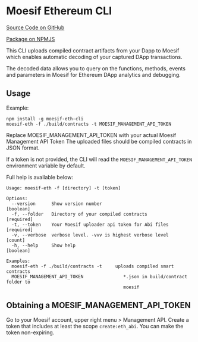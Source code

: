 # Moesif Ethereum CLI

[Source Code on GitHub](https://github.com/moesif/moesif-eth-cli)

[Package on NPMJS](https://www.npmjs.com/package/moesif-eth-cli)

This CLI uploads compiled contract artifacts from your Dapp to Moesif
which enables automatic decoding of your captured DApp transactions.

The decoded data allows you to query on the functions, methods, events and
parameters in Moesif for Ethereum DApp analytics and debugging.

## Usage

Example:

```shell
npm install -g moesif-eth-cli
moesif-eth -f ./build/contracts -t MOESIF_MANAGEMENT_API_TOKEN
```

Replace MOESIF_MANAGEMENT_API_TOKEN with your actual Moesif Management API Token
The uploaded files should be compiled contracts in JSON format.

If a token is not provided, the CLI will read the `MOESIF_MANAGEMENT_API_TOKEN` environment variable
by default.

Full help is available below:

```
Usage: moesif-eth -f [directory] -t [token]

Options:
  --version      Show version number                                   [boolean]
  -f, --folder   Directory of your compiled contracts                 [required]
  -t, --token    Your Moesif uploader api token for Abi files         [required]
  -v, --verbose  verbose level. -vvv is highest verbose level            [count]
  -h, --help     Show help                                             [boolean]

Examples:
  moesif-eth -f ./build/contracts -t     uploads compiled smart contracts
  MOESIF_MANAGEMENT_API_TOKEN               *.json in build/contract folder to
                                            moesif
```


## Obtaining a MOESIF_MANAGEMENT_API_TOKEN

Go to your Moesif account, upper right menu > Management API.
Create a token that includes at least the scope `create:eth_abi`.
You can make the token non-expiring.
